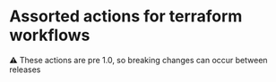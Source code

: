 # Assorted actions for terraform workflows

⚠️ These actions are pre 1.0, so breaking changes can occur between releases
